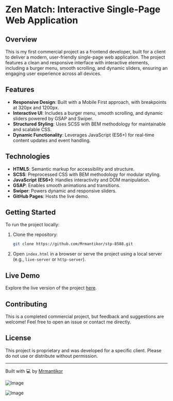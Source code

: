 # Zen Match: Interactive Single-Page Web Application

## Overview
This is my first commercial project as a frontend developer, built for a client to deliver a modern, user-friendly single-page web application. The project features a clean and responsive interface with interactive elements, including a burger menu, smooth scrolling, and dynamic sliders, ensuring an engaging user experience across all devices.

## Features
- **Responsive Design**: Built with a Mobile First approach, with breakpoints at 320px and 1200px.
- **Interactive UI**: Includes a burger menu, smooth scrolling, and dynamic sliders powered by GSAP and Swiper.
- **Structured Styling**: Uses SCSS with BEM methodology for maintainable and scalable CSS.
- **Dynamic Functionality**: Leverages JavaScript (ES6+) for real-time content updates and event handling.

## Technologies
- **HTML5**: Semantic markup for accessibility and structure.
- **SCSS**: Preprocessed CSS with BEM methodology for modular styling.
- **JavaScript (ES6+)**: Handles interactivity and DOM manipulation.
- **GSAP**: Enables smooth animations and transitions.
- **Swiper**: Powers dynamic and responsive sliders.
- **GitHub Pages**: Hosts the live demo.

## Getting Started
To run the project locally:

1. Clone the repository:
   ```bash
   git clone https://github.com/Mrmantikor/stp-8588.git
   ```
2. Open `index.html` in a browser or serve the project using a local server (e.g., `live-server` or `http-server`).

## Live Demo
Explore the live version of the project [here](https://mrmantikor.github.io/stp-8588/).

## Contributing
This is a completed commercial project, but feedback and suggestions are welcome! Feel free to open an issue or contact me directly.

## License
This project is proprietary and was developed for a specific client. Please do not use or distribute without permission.

---

Built with 💻 by [Mrmantikor](https://github.com/Mrmantikor)

![Image](https://github.com/user-attachments/assets/15eccd85-0de8-4984-8d07-cc4fd4885bdb)

![Image](https://github.com/user-attachments/assets/c166568f-d30e-42ac-a4ee-017406a1c8a2)

